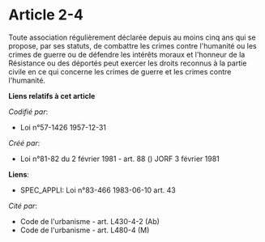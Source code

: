 # Article 2-4

Toute association régulièrement déclarée depuis au moins cinq ans qui se propose, par ses statuts, de combattre les crimes
contre l'humanité ou les crimes de guerre ou de défendre les intérêts moraux et l'honneur de la Résistance ou des déportés
peut exercer les droits reconnus à la partie civile en ce qui concerne les crimes de guerre et les crimes contre l'humanité.

**Liens relatifs à cet article**

_Codifié par_:

  - Loi n°57-1426 1957-12-31

_Créé par_:

  - Loi n°81-82 du 2 février 1981 - art. 88 () JORF 3 février 1981

**Liens**:

  - SPEC_APPLI: Loi n°83-466 1983-06-10 art. 43

_Cité par_:

  - Code de l'urbanisme - art. L430-4-2 (Ab)
  - Code de l'urbanisme - art. L480-4 (M)
